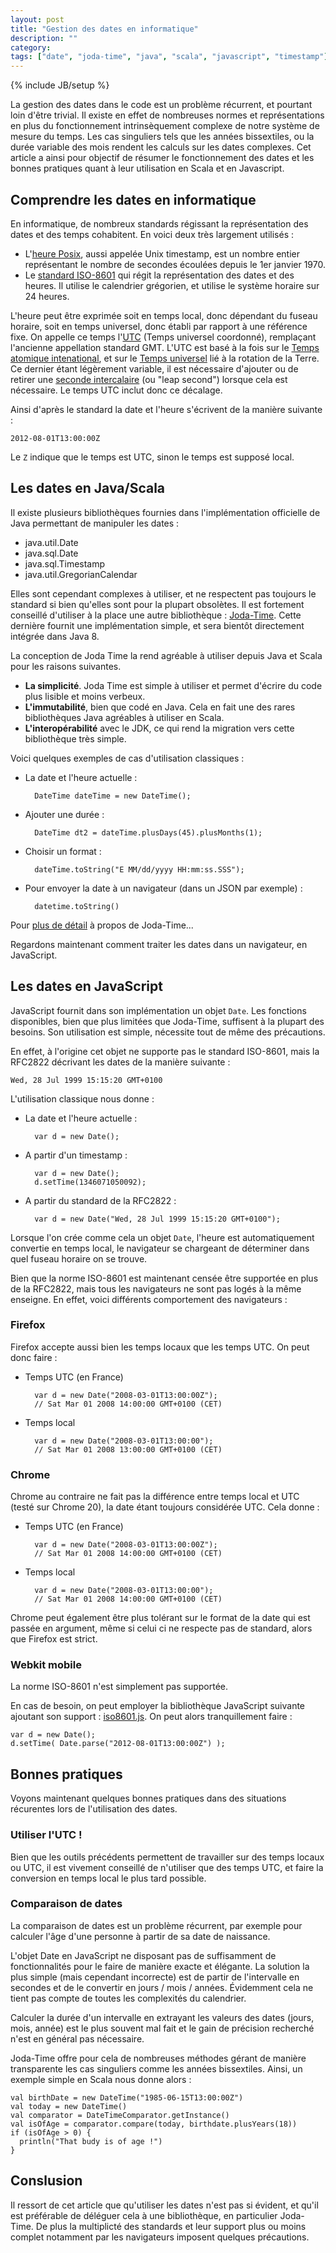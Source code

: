 ```yaml
---
layout: post
title: "Gestion des dates en informatique"
description: ""
category: 
tags: ["date", "joda-time", "java", "scala", "javascript", "timestamp"]
---
```

{% include JB/setup %}

La gestion des dates dans le code est un problème récurrent, et pourtant loin
 d'être trivial. Il existe en effet de nombreuses normes et représentations en
 plus du fonctionnement intrinsèquement complexe de notre système de mesure du
 temps. Les cas singuliers tels que les années bissextiles, ou la durée variable
 des mois rendent les calculs sur les dates complexes. Cet article a ainsi pour
 objectif de résumer le fonctionnement des dates et les bonnes pratiques quant à
 leur utilisation en Scala et en Javascript.

## Comprendre les dates en informatique

En informatique, de nombreux standards régissant la représentation des dates et 
des temps cohabitent. En voici deux très largement utilisés :

* L'[heure Posix][timestamp], aussi appelée Unix timestamp, est un nombre entier
 représentant le nombre de secondes écoulées depuis le 1er janvier 1970.
* Le [standard ISO-8601][standard] qui régit la représentation des dates et des 
heures. Il utilise le calendrier grégorien, et utilise le système horaire sur 24
 heures.

L'heure peut être exprimée soit en temps local, donc dépendant du fuseau 
horaire, soit en temps universel, donc établi par rapport à une référence fixe.
On appelle ce temps l'[UTC][utc] (Temps universel coordonné), remplaçant
 l'ancienne appellation standard GMT. L'UTC est basé à la fois sur le [Temps
 atomique intenational][TAI], et sur le [Temps universel][TU] lié à la rotation
 de la Terre. Ce dernier étant légèrement variable, il est nécessaire d'ajouter
 ou de retirer une [seconde intercalaire][leap_sec] (ou "leap second") lorsque
 cela est nécessaire. Le temps UTC inclut donc ce décalage.

Ainsi d'après le standard la date et l'heure s'écrivent de la manière suivante :

    2012-08-01T13:00:00Z

Le `Z` indique que le temps est UTC, sinon le temps est supposé local.

[timestamp]: http://fr.wikipedia.org/wiki/Heure_Unix
[standard]: http://fr.wikipedia.org/wiki/ISO_8601
[utc]: http://fr.wikipedia.org/wiki/Temps_universel_coordonn%C3%A9
[TAI]: http://fr.wikipedia.org/wiki/Temps_atomique_international
[TU]: http://fr.wikipedia.org/wiki/Temps_universel
[leap_sec]: http://fr.wikipedia.org/wiki/Seconde_intercalaire

## Les dates en Java/Scala

Il existe plusieurs bibliothèques fournies dans l'implémentation officielle de 
Java permettant de manipuler les dates :

* java.util.Date
* java.sql.Date
* java.sql.Timestamp
* java.util.GregorianCalendar

Elles sont cependant complexes à utiliser, et ne respectent pas toujours le 
standard si bien qu'elles sont pour la plupart obsolètes. Il est fortement 
conseillé d'utiliser à la place une autre bibliothèque : [Joda-Time][jodatime].
Cette dernière fournit une implémentation simple, et sera bientôt directement
 intégrée dans Java 8.

La conception de Joda Time la rend agréable à utiliser depuis Java et Scala pour
 les raisons suivantes.

* **La simplicité**. Joda Time est simple à utiliser et permet d'écrire du code plus
lisible et moins verbeux.
* **L'immutabilité**, bien que codé en Java. Cela en fait une des rares
 bibliothèques Java agréables à utiliser en Scala.
* **L'interopérabilité** avec le JDK, ce qui rend la migration vers cette
 bibliothèque très simple.

Voici quelques exemples de cas d'utilisation classiques :

* La date et l'heure actuelle :

        DateTime dateTime = new DateTime();

* Ajouter une durée :

        DateTime dt2 = dateTime.plusDays(45).plusMonths(1);

* Choisir un format :

        dateTime.toString("E MM/dd/yyyy HH:mm:ss.SSS");

* Pour envoyer la date à un navigateur (dans un JSON par exemple) :

        datetime.toString()

Pour [plus de détail][info_joda] à propos de Joda-Time...

[jodatime]: http://joda-time.sourceforge.net/
[info_joda]: http://www.ibm.com/developerworks/java/library/j-jodatime/index.html

Regardons maintenant comment traiter les dates dans un navigateur, en 
JavaScript.


## Les dates en JavaScript

JavaScript fournit dans son implémentation un objet `Date`. Les fonctions 
disponibles, bien que plus limitées que Joda-Time, suffisent à la plupart des 
besoins. Son utilisation est simple, nécessite tout de même des précautions.

En effet, à l'origine cet objet ne supporte pas le standard ISO-8601, mais la
 RFC2822 décrivant les dates de la manière suivante :

    Wed, 28 Jul 1999 15:15:20 GMT+0100

L'utilisation classique nous donne :

* La date et l'heure actuelle :

        var d = new Date();

* A partir d'un timestamp :
    
        var d = new Date();
        d.setTime(1346071050092);

* A partir du standard de la RFC2822 :
    
        var d = new Date("Wed, 28 Jul 1999 15:15:20 GMT+0100");

Lorsque l'on crée comme cela un objet `Date`, l'heure est automatiquement
 convertie en temps local, le navigateur se chargeant de déterminer dans quel
 fuseau horaire on se trouve.

Bien que la norme ISO-8601 est maintenant censée être supportée en plus de la
 RFC2822, mais tous les navigateurs ne sont pas logés à la même enseigne. En
 effet, voici différents comportement des navigateurs :


### Firefox

Firefox accepte aussi bien les temps locaux que les temps UTC. On peut donc 
faire :

* Temps UTC (en France)

        var d = new Date("2008-03-01T13:00:00Z");
        // Sat Mar 01 2008 14:00:00 GMT+0100 (CET)

* Temps local
    
        var d = new Date("2008-03-01T13:00:00");
        // Sat Mar 01 2008 13:00:00 GMT+0100 (CET)

### Chrome

Chrome au contraire ne fait pas la différence entre temps local et UTC (testé 
sur Chrome 20), la date étant toujours considérée UTC. Cela donne :

* Temps UTC (en France)

        var d = new Date("2008-03-01T13:00:00Z");
        // Sat Mar 01 2008 14:00:00 GMT+0100 (CET)

* Temps local

        var d = new Date("2008-03-01T13:00:00");
        // Sat Mar 01 2008 14:00:00 GMT+0100 (CET)

Chrome peut également être plus tolérant sur le format de la date qui est passée
en argument, même si celui ci ne respecte pas de standard, alors que Firefox est 
strict.

### Webkit mobile

La norme ISO-8601 n'est simplement pas supportée.

En cas de besoin, on peut employer la bibliothèque JavaScript suivante
 ajoutant son support : [iso8601.js][iso8601_js]. On peut alors tranquillement
 faire : 

    var d = new Date();
    d.setTime( Date.parse("2012-08-01T13:00:00Z") );

[iso8601_js]: https://github.com/csnover/js-iso8601

## Bonnes pratiques

Voyons maintenant quelques bonnes pratiques dans des situations récurentes lors 
de l'utilisation des dates.

### Utiliser l'UTC !

Bien que les outils précédents permettent de travailler sur des temps locaux ou 
UTC, il est vivement conseillé de n'utiliser que des temps UTC, et faire la 
conversion en temps local le plus tard possible.

### Comparaison de dates

La comparaison de dates est un problème récurrent, par exemple pour calculer 
l'âge d'une personne à partir de sa date de naissance.

L'objet Date en JavaScript ne disposant pas de suffisamment de fonctionnalités
 pour le faire de manière exacte et élégante. La solution la plus simple
 (mais cependant incorrecte) est de partir de l'intervalle en secondes et de
 le convertir en jours / mois / années. Évidemment cela ne tient pas compte de
 toutes les complexités du calendrier.

Calculer la durée d'un intervalle en extrayant les valeurs des dates
 (jours, mois, année) est le plus souvent mal fait et le gain de précision
 recherché n'est en général pas nécessaire.

Joda-Time offre pour cela de nombreuses méthodes gérant de manière
 transparente les cas singuliers comme les années bissextiles. Ainsi, un
 exemple simple en Scala nous donne alors :

    val birthDate = new DateTime("1985-06-15T13:00:00Z")
    val today = new DateTime()
    val comparator = DateTimeComparator.getInstance()
    val isOfAge = comparator.compare(today, birthdate.plusYears(18))
    if (isOfAge > 0) {
      println("That budy is of age !")
    }

## Conslusion

Il ressort de cet article que qu'utiliser les dates n'est pas si évident, et
 qu'il est préférable de déléguer cela à une bibliothèque, en particulier
 Joda-Time. De plus la multiplicté des standards et leur support plus ou moins
 complet notamment par les navigateurs imposent quelques précautions.

